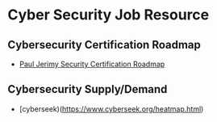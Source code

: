 # Cyber Security Job Resource

## Cybersecurity Certification Roadmap

* [Paul Jerimy Security Certification Roadmap](https://pauljerimy.com/security-certification-roadmap/)

## Cybersecurity Supply/Demand

* [cyberseek)(https://www.cyberseek.org/heatmap.html)
